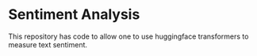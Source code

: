 # Sentiment Analysis

This repository has code to allow one to use huggingface transformers to measure text sentiment.
